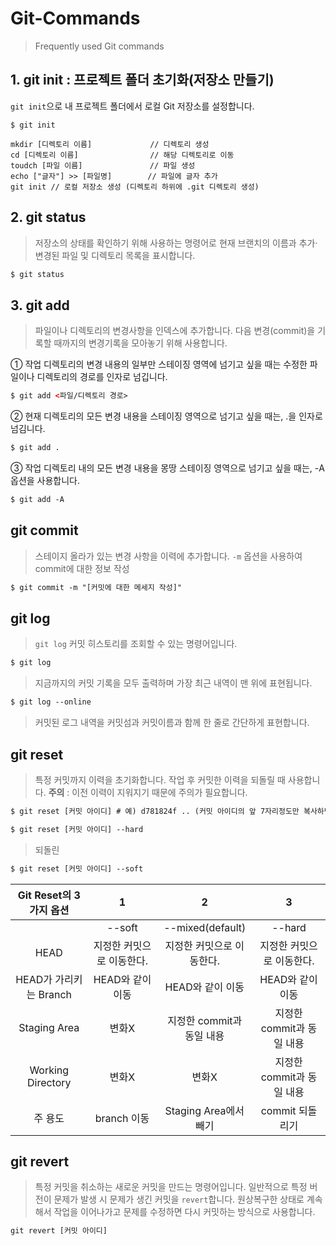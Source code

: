 # Git-Commands
> Frequently used Git commands


## 1. git init : 프로젝트 폴더 초기화(저장소 만들기)
```git init```으로 내 프로젝트 폴더에서 로컬 Git 저장소를 설정합니다.
```
$ git init

mkdir [디렉토리 이름]             // 디렉토리 생성
cd [디렉토리 이름]                // 해당 디렉토리로 이동
toudch [파일 이름]               // 파일 생성
echo ["글자"] >> [파일명]        // 파일에 글자 추가
git init // 로컬 저장소 생성 (디렉토리 하위에 .git 디렉토리 생성)
```

## 2. git status
> 저장소의 상태를 확인하기 위해 사용하는 명령어로 현재 브랜치의 이름과 추가·변경된 파일 및 디렉토리 목록을 표시합니다.
```HTML
$ git status
```

## 3. git add
> 파일이나 디렉토리의 변경사항을 인덱스에 추가합니다.
> 다음 변경(commit)을 기록할 때까지의 변경기록을 모아놓기 위해 사용합니다.
 
① 작업 디렉토리의 변경 내용의 일부만 스테이징 영역에 넘기고 싶을 때는 수정한 파일이나 디렉토리의 경로를 인자로 넘깁니다.
```HTML
$ git add <파일/디렉토리 경로>
  ```
  
② 현재 디렉토리의 모든 변경 내용을 스테이징 영역으로 넘기고 싶을 때는, .을 인자로 넘김니다.  
```HTML
$ git add .
  ```
 
③ 작업 디렉토리 내의 모든 변경 내용을 몽땅 스테이징 영역으로 넘기고 싶을 때는, -A 옵션을 사용합니다.  
```HTML
$ git add -A
  ```
  
## git commit
> 스테이지 올라가 있는 변경 사항을 이력에 추가합니다.
> ```-m``` 옵션을 사용하여 commit에 대한 정보 작성
```HTML
$ git commit -m "[커밋에 대한 메세지 작성]"
```

## git log
> ```git log``` 커밋 히스토리를 조회할 수 있는 명령어입니다.
```HTML
$ git log  
```
> 지금까지의 커밋 기록을 모두 출력하며 가장 최근 내역이 맨 위에 표현됩니다.

```HTML
$ git log --online
```
> 커밋된 로그 내역을 커밋섬과 커밋이름과 함께 한 줄로 간단하게 표현합니다.

## git reset
> 특정 커밋까지 이력을 초기화합니다. 작업 후 커밋한 이력을 되돌릴 때 사용합니다.
**주의** : 이전 이력이 지워지기 때문에 주의가 필요합니다.

```HTML
$ git reset [커밋 아이디] # 예) d781824f .. (커밋 아이디의 앞 7자리정도만 복사하면 된다.)
```

```HTML
$ git reset [커밋 아이디] --hard
```
> 되돌린 

```HTML
$ git reset [커밋 아이디] --soft
```

| Git Reset의 3가지 옵션 | 1 | 2 | 3 |
|:--:|:--:|:--:|:--:|
| | --soft | --mixed(default) | --hard |
| HEAD | 지정한 커밋으로 이동한다. | 지정한 커밋으로 이동한다. | 지정한 커밋으로 이동한다. |
| HEAD가 가리키는 Branch | HEAD와 같이 이동 | HEAD와 같이 이동 | HEAD와 같이 이동 |
| Staging Area | 변화X | 지정한 commit과 동일 내용 | 지정한 commit과 동일 내용 | 
| Working Directory | 변화X | 변화X | 지정한 commit과 동일 내용 | 
| 주 용도 | branch 이동 | Staging Area에서 빼기 | commit 되돌리기 |

## git revert
> 특정 커밋을 취소하는 새로운 커밋을 만드는 명령어입니다.
> 일반적으로 특정 버전이 문제가 발생 시 문제가 생긴 커밋을 ```revert```합니다.
> 원상복구한 상태로 계속해서 작업을 이어나가고 문제를 수정하면 다시 커밋하는 방식으로 사용합니다.
```HTML
git revert [커밋 아이디]
```
